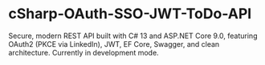 # cSharp-OAuth-SSO-JWT-ToDo-API
Secure, modern REST API built with C# 13 and ASP.NET Core 9.0, featuring OAuth2 (PKCE via LinkedIn), JWT, EF Core, Swagger, and clean architecture. Currently in development mode.
